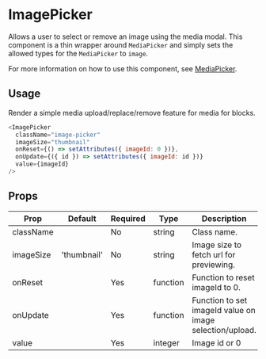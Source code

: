 # ImagePicker
Allows a user to select or remove an image using the media modal. This component
is a thin wrapper around `MediaPicker` and simply sets the allowed types for the
`MediaPicker` to `image`.

For more information on how to use this component, see
[MediaPicker](../media-picker/README.md).


## Usage
Render a simple media upload/replace/remove feature for media for blocks.

``` js
<ImagePicker
  className="image-picker"
  imageSize="thumbnail"
  onReset={() => setAttributes({ imageId: 0 })},
  onUpdate={({ id }) => setAttributes({ imageId: id })}
  value={imageId}
/>
```

## Props
| Prop         | Default     | Required | Type     | Description                                                                |
|--------------|-------------|----------|----------|----------------------------------------------------------------------------|
| className    |             | No       | string   | Class name.                                                                |
| imageSize    | 'thumbnail' | No       | string   | Image size to fetch url for previewing.                                    |
| onReset      |             | Yes      | function | Function to reset imageId to 0.                                            |
| onUpdate     |             | Yes      | function | Function to set imageId value on image selection/upload.                   |
| value        |             | Yes      | integer  | Image id or 0                                                              |
